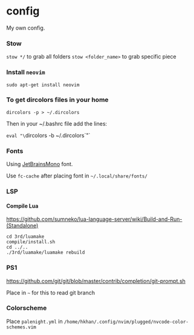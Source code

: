 # config
My own config.

### Stow
`stow */` to grab all folders
`stow <folder_name>` to grab specific piece

### Install `neovim`
`sudo apt-get install neovim`

### To get dircolors files in your home
`dircolors -p > ~/.dircolors`

Then in your ~/.bashrc file add the lines:

`eval "\`dircolors -b ~/.dircolors\`"`

### Fonts
Using [JetBrainsMono](https://www.jetbrains.com/lp/mono/) font.

Use `fc-cache` after placing font in `~/.local/share/fonts/`

### LSP
#### Compile Lua
https://github.com/sumneko/lua-language-server/wiki/Build-and-Run-(Standalone)

```
cd 3rd/luamake
compile/install.sh
cd ../..
./3rd/luamake/luamake rebuild
```

### PS1
https://github.com/git/git/blob/master/contrib/completion/git-prompt.sh

Place in `~` for this to read git branch

### Colorscheme
Place `palenight.yml` in `/home/hkhan/.config/nvim/plugged/nvcode-color-schemes.vim`

